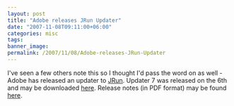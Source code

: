 ```yaml
---
layout: post
title: "Adobe releases JRun Updater"
date: "2007-11-08T09:11:00+06:00"
categories: misc 
tags: 
banner_image: 
permalink: /2007/11/08/Adobe-releases-JRun-Updater
---
```


I've seen a few others note this so I thought I'd pass the word on as well - Adobe has released an updater to <a href="http://www.adobe.com/products/jrun/">JRun</a>. Updater 7 was released on the 6th and may be downloaded <a href="http://www.adobe.com/support/jrun/updaters.html">here</a>. Release notes (in PDF format) may be found <a href="http://www.adobe.com/support/documentation/en/jrun/4/updater7/releasenotes_4_updater7.pdf">here</a>.